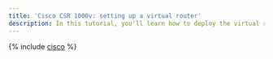 ```yaml
---
title: 'Cisco CSR 1000v: setting up a virtual router'
description: In this tutorial, you'll learn how to deploy the virtual router Cisco Cloud Services Router (CSR) 1000v based on a VM image.
---
```


{% include [cisco](../../_tutorials/routing/cisco.md) %}
